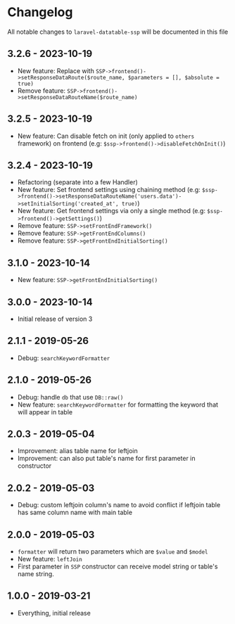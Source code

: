# Changelog

All notable changes to `laravel-datatable-ssp` will be documented in this file

## 3.2.6 - 2023-10-19
- New feature: Replace with `SSP->frontend()->setResponseDataRoute($route_name, $parameters = [], $absolute = true)`
- Remove feature: `SSP->frontend()->setResponseDataRouteName($route_name)`

## 3.2.5 - 2023-10-19
- New feature: Can disable fetch on init (only applied to `others` framework) on frontend (e.g: `$ssp->frontend()->disableFetchOnInit()`)

## 3.2.4 - 2023-10-19
- Refactoring (separate into a few Handler)
- New feature: Set frontend settings using chaining method (e.g: `$ssp->frontend()->setResponseDataRouteName('users.data')->setInitialSorting('created_at', true)`)
- New feature: Get frontend settings via only a single method (e.g: `$ssp->frontend()->getSettings()`)
- Remove feature: `SSP->setFrontEndFramework()`
- Remove feature: `SSP->getFrontEndColumns()`
- Remove feature: `SSP->getFrontEndInitialSorting()`

## 3.1.0 - 2023-10-14
- New feature: `SSP->getFrontEndInitialSorting()`

## 3.0.0 - 2023-10-14
- Initial release of version 3

## 2.1.1 - 2019-05-26
- Debug: `searchKeywordFormatter`

## 2.1.0 - 2019-05-26
- Debug: handle `db` that use `DB::raw()`
- New feature: `searchKeywordFormatter` for formatting the keyword that will appear in table 

## 2.0.3 - 2019-05-04
- Improvement: alias table name for leftjoin
- Improvement: can also put table's name for first parameter in constructor

## 2.0.2 - 2019-05-03
- Debug: custom leftjoin column's name to avoid conflict if leftjoin table has same column name with main table 

## 2.0.0 - 2019-05-03
- `formatter` will return two parameters which are `$value` and `$model`
- New feature: `leftJoin`
- First parameter in `SSP` constructor can receive model string or table's name string.

## 1.0.0 - 2019-03-21
- Everything, initial release
